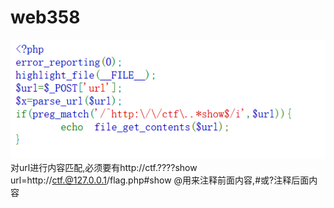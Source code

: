 # web358
![](vx_images/436607384727211.png)
对url进行内容匹配,必须要有http://ctf.????show
url=http://ctf.@127.0.0.1/flag.php#show
@用来注释前面内容,#或?注释后面内容